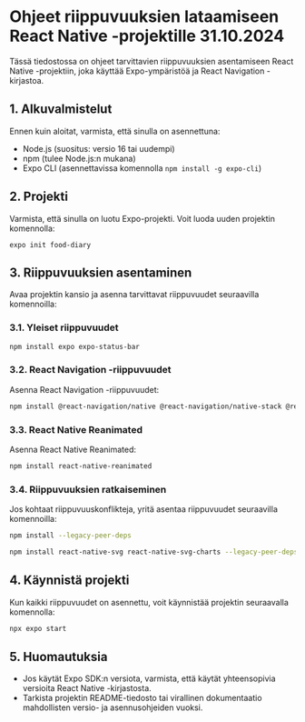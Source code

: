 # Ohjeet riippuvuuksien lataamiseen React Native -projektille 31.10.2024

Tässä tiedostossa on ohjeet tarvittavien riippuvuuksien asentamiseen React Native -projektiin, joka käyttää Expo-ympäristöä ja React Navigation -kirjastoa.

## 1. Alkuvalmistelut
Ennen kuin aloitat, varmista, että sinulla on asennettuna:
- Node.js (suositus: versio 16 tai uudempi)
- npm (tulee Node.js:n mukana)
- Expo CLI (asennettavissa komennolla `npm install -g expo-cli`)

## 2. Projekti
Varmista, että sinulla on luotu Expo-projekti. Voit luoda uuden projektin komennolla:
```
expo init food-diary
```

## 3. Riippuvuuksien asentaminen
Avaa projektin kansio ja asenna tarvittavat riippuvuudet seuraavilla komennoilla:

### 3.1. Yleiset riippuvuudet
```bash
npm install expo expo-status-bar
```

### 3.2. React Navigation -riippuvuudet
Asenna React Navigation -riippuvuudet:
```bash
npm install @react-navigation/native @react-navigation/native-stack @react-navigation/bottom-tabs react-native-screens react-native-safe-area-context
```

### 3.3. React Native Reanimated
Asenna React Native Reanimated:
```bash
npm install react-native-reanimated
```

### 3.4. Riippuvuuksien ratkaiseminen
Jos kohtaat riippuvuuskonflikteja, yritä asentaa riippuvuudet seuraavilla komennoilla:
```bash
npm install --legacy-peer-deps

npm install react-native-svg react-native-svg-charts --legacy-peer-deps

```

## 4. Käynnistä projekti
Kun kaikki riippuvuudet on asennettu, voit käynnistää projektin seuraavalla komennolla:
```bash
npx expo start
```

## 5. Huomautuksia
- Jos käytät Expo SDK:n versiota, varmista, että käytät yhteensopivia versioita React Native -kirjastosta.
- Tarkista projektin README-tiedosto tai virallinen dokumentaatio mahdollisten versio- ja asennusohjeiden vuoksi.
